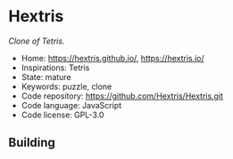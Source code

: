 # Hextris

_Clone of Tetris._

- Home: https://hextris.github.io/, https://hextris.io/
- Inspirations: Tetris
- State: mature
- Keywords: puzzle, clone
- Code repository: https://github.com/Hextris/Hextris.git
- Code language: JavaScript
- Code license: GPL-3.0

## Building
